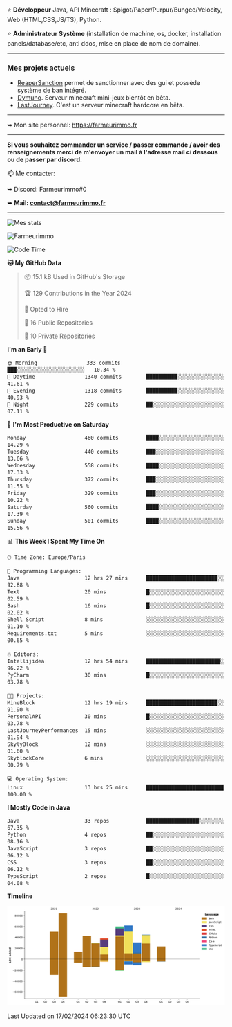 ⭐ **Développeur** Java, API Minecraft : Spigot/Paper/Purpur/Bungee/Velocity, Web (HTML,CSS,JS/TS), Python.

⭐ **Administrateur Système** (installation de machine, os, docker, installation panels/database/etc, anti ddos, mise en place de nom de domaine).

---

### Mes projets actuels
- [ReaperSanction](https://www.spigotmc.org/resources/reapersanction.89580/) permet de sanctionner avec des gui et possède système de ban intégré.
- [Dymuno](https://discord.gg/dymuno-community-986460742293282886). Serveur minecraft mini-jeux bientôt en bêta.
- [LastJourney](https://lastjourney.fr). C'est un serveur minecraft hardcore en bêta.

---

➥ Mon site personnel: https://farmeurimmo.fr

---

**Si vous souhaitez commander un service / passer commande / avoir des renseignements merci de m'envoyer un mail à l'adresse mail ci dessous ou de passer par discord.**

📫 Me contacter:
 
   ➥ Discord: Farmeurimmo#0
   
   ➥ **Mail: contact@farmeurimmo.fr**

---

![Mes stats](https://github-readme-stats.farmeurimmo.fr/api?username=Farmeurimmo&count_private=true&show_icons=true&theme=radical)

<img src="https://komarev.com/ghpvc/?username=Farmeurimmo" alt="Farmeurimmo" />

<!--START_SECTION:waka-->
![Code Time](http://img.shields.io/badge/Code%20Time-1%2C175%20hrs%207%20mins-blue)

**🐱 My GitHub Data** 

> 📦 15.1 kB Used in GitHub's Storage 
 > 
> 🏆 129 Contributions in the Year 2024
 > 
> 💼 Opted to Hire
 > 
> 📜 16 Public Repositories 
 > 
> 🔑 10 Private Repositories 
 > 
**I'm an Early 🐤** 

```text
🌞 Morning                333 commits         ███░░░░░░░░░░░░░░░░░░░░░░   10.34 % 
🌆 Daytime                1340 commits        ██████████░░░░░░░░░░░░░░░   41.61 % 
🌃 Evening                1318 commits        ██████████░░░░░░░░░░░░░░░   40.93 % 
🌙 Night                  229 commits         ██░░░░░░░░░░░░░░░░░░░░░░░   07.11 % 
```
📅 **I'm Most Productive on Saturday** 

```text
Monday                   460 commits         ████░░░░░░░░░░░░░░░░░░░░░   14.29 % 
Tuesday                  440 commits         ███░░░░░░░░░░░░░░░░░░░░░░   13.66 % 
Wednesday                558 commits         ████░░░░░░░░░░░░░░░░░░░░░   17.33 % 
Thursday                 372 commits         ███░░░░░░░░░░░░░░░░░░░░░░   11.55 % 
Friday                   329 commits         ███░░░░░░░░░░░░░░░░░░░░░░   10.22 % 
Saturday                 560 commits         ████░░░░░░░░░░░░░░░░░░░░░   17.39 % 
Sunday                   501 commits         ████░░░░░░░░░░░░░░░░░░░░░   15.56 % 
```


📊 **This Week I Spent My Time On** 

```text
🕑︎ Time Zone: Europe/Paris

💬 Programming Languages: 
Java                     12 hrs 27 mins      ███████████████████████░░   92.88 % 
Text                     20 mins             █░░░░░░░░░░░░░░░░░░░░░░░░   02.59 % 
Bash                     16 mins             █░░░░░░░░░░░░░░░░░░░░░░░░   02.02 % 
Shell Script             8 mins              ░░░░░░░░░░░░░░░░░░░░░░░░░   01.10 % 
Requirements.txt         5 mins              ░░░░░░░░░░░░░░░░░░░░░░░░░   00.65 % 

🔥 Editors: 
Intellijidea             12 hrs 54 mins      ████████████████████████░   96.22 % 
PyCharm                  30 mins             █░░░░░░░░░░░░░░░░░░░░░░░░   03.78 % 

🐱‍💻 Projects: 
MineBlock                12 hrs 19 mins      ███████████████████████░░   91.90 % 
PersonalAPI              30 mins             █░░░░░░░░░░░░░░░░░░░░░░░░   03.78 % 
LastJourneyPerformances  15 mins             ░░░░░░░░░░░░░░░░░░░░░░░░░   01.94 % 
SkylyBlock               12 mins             ░░░░░░░░░░░░░░░░░░░░░░░░░   01.60 % 
SkyblockCore             6 mins              ░░░░░░░░░░░░░░░░░░░░░░░░░   00.79 % 

💻 Operating System: 
Linux                    13 hrs 25 mins      █████████████████████████   100.00 % 
```

**I Mostly Code in Java** 

```text
Java                     33 repos            █████████████████░░░░░░░░   67.35 % 
Python                   4 repos             ██░░░░░░░░░░░░░░░░░░░░░░░   08.16 % 
JavaScript               3 repos             ██░░░░░░░░░░░░░░░░░░░░░░░   06.12 % 
CSS                      3 repos             ██░░░░░░░░░░░░░░░░░░░░░░░   06.12 % 
TypeScript               2 repos             █░░░░░░░░░░░░░░░░░░░░░░░░   04.08 % 
```



**Timeline**

![Lines of Code chart](https://raw.githubusercontent.com/Farmeurimmo/Farmeurimmo/main/assets/bar_graph.png)


 Last Updated on 17/02/2024 06:23:30 UTC
<!--END_SECTION:waka-->
